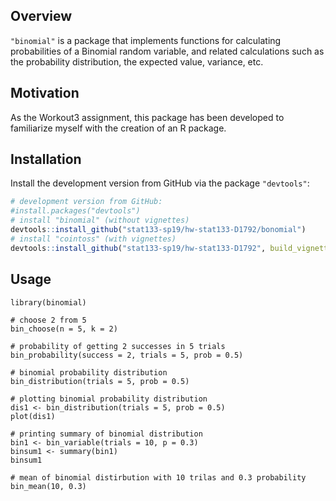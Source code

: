 ## Overview

`"binomial"` is a  package that implements functions for
calculating probabilities of a Binomial random variable, and related calculations such as the
probability distribution, the expected value, variance, etc. 


## Motivation

As the Workout3 assignment, this package has been developed to familiarize myself with the creation of an R package.


## Installation

Install the development version from GitHub via the package `"devtools"`:

```r
# development version from GitHub:
#install.packages("devtools") 
# install "binomial" (without vignettes)
devtools::install_github("stat133-sp19/hw-stat133-D1792/bonomial")
# install "cointoss" (with vignettes)
devtools::install_github("stat133-sp19/hw-stat133-D1792", build_vignettes = TRUE)
```


## Usage

```{r}
library(binomial)

# choose 2 from 5 
bin_choose(n = 5, k = 2)

# probability of getting 2 successes in 5 trials
bin_probability(success = 2, trials = 5, prob = 0.5)

# binomial probability distribution
bin_distribution(trials = 5, prob = 0.5)

# plotting binomial probability distribution
dis1 <- bin_distribution(trials = 5, prob = 0.5)
plot(dis1)

# printing summary of binomial distribution
bin1 <- bin_variable(trials = 10, p = 0.3)
binsum1 <- summary(bin1)
binsum1

# mean of binomial distirbution with 10 trilas and 0.3 probability
bin_mean(10, 0.3)
```
